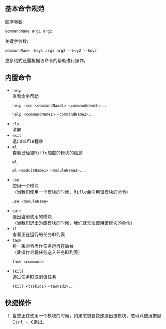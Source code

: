 ## 基本命令规范
顺序参数:
```
commandName arg1 arg2
```
关键字参数:
```
commandName -key1 arg1 arg2 --key2 --key3
```
更多格式还需根据该命令的帮助进行操作。
## 内置命令
* `help`<br>
查看命令帮助
  ```
  help -cmd <commandName1> <commandName2>... 
  ```
  ```
  help <commandName1> <commandName2>...
  ```
* `cls`<br>
清屏
* `exit`<br>
退出<kbd>Rifle</kbd>程序
* `ml`<br>
查看已经被<kbd>Rifle</kbd>加载的模块的信息
    ```
    ml
    ```
    ```
    ml <moduleName1> <moduleName2>...
    ```
* `use`<br>
使用一个模块<br>（当我们使用一个模块的时候，<kbd>Rifle</kbd>会引用该模块的命令）
    ```
    use <moduleName>
    ```
* `quit`<br>
退出当前使用的模块<br>（当我们退出对应模块的时候，我们就无法使用该模块的命令）
* `tl`<br>
查看正在运行的任务ID列表
* `task`<br>
将一条命令当作任务运行在后台<br>（此操作会将任务送入任务ID列表）
    ```
    task <command>
    ```
* `tkill`<br>
通过任务ID取消该任务
    ```
    tkill <taskId1> <taskId2>...
    ```
## 快捷操作
1. 当您正在使用一个模块的时候，如果您想要快速退出该模块，您可以使用按键<kbd>Ctrl + C</kbd>退出。